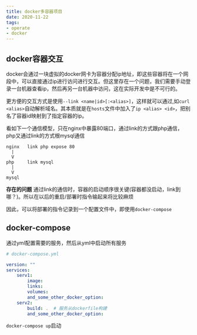```yaml
---
title: docker多容器项目
date: 2020-11-22
tags: 
- operate
- docker
---
```


## docker容器交互

docker会通过一块虚拟的docker网卡为容器分配ip地址，即这些容器将在一个网段中，可以直接通过ip进行访问进行交互。但这里存在一个问题，我们需要手动登录一台机器查看ip，然后再另一台机器中访问，这在实际开发中是不可行的。

更方便的交互方式是使用`--link <name|id>[:<alias>]`，这样就可以通过,如`curl <alias>`自动解析域名。其本质就是在`hosts`文件中加入了`ip <alias> <id>`，把别名了容器id映射到了指定容器的ip。

看如下一个通信模型，只在nginx中暴露80端口，通过link的方式跟php通信，php又通过link的方式根mysql通信

```
nginx   link php expose 80
  |
  V
php     link mysql
  |
  V
mysql
```

**存在的问题** 通过link的通信时，容器的启动顺序很关键(容器都没启动，link到哪？)。所以在以后的重启/部署时指令输起来将比较麻烦

因此，可以将部署的指令记录到一个配置文件中，即使用`docker-compose`


## docker-compose

通过yml配置需要的服务，然后从yml中启动所有服务

```yaml
# docker-compose.yml

version: ""
services:
    serv1:
        image:
        links:
        volumes:
        and_some_other_docker_option:
    serv2:
        build: .  # 服务从dockerfile构建
        and_some_other_docker_option:
```

`docker-compose up`启动




